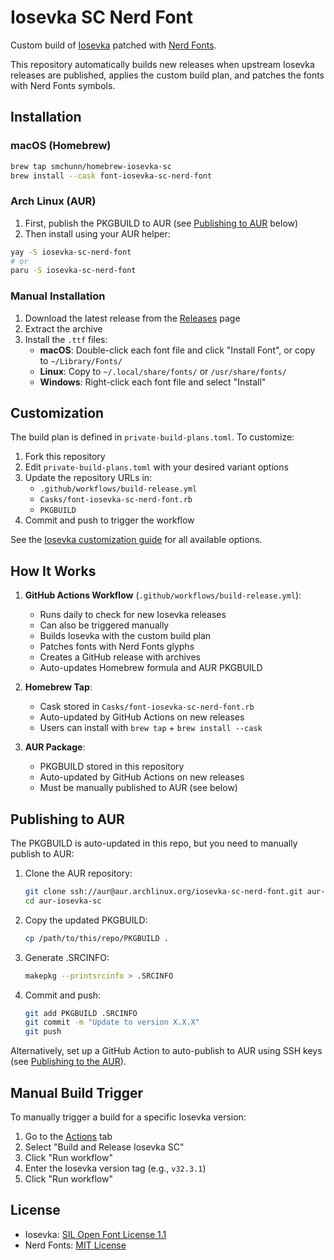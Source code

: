 # Iosevka SC Nerd Font

Custom build of [Iosevka](https://github.com/be5invis/Iosevka) patched with [Nerd Fonts](https://github.com/ryanoasis/nerd-fonts).

This repository automatically builds new releases when upstream Iosevka releases are published, applies the custom build plan, and patches the fonts with Nerd Fonts symbols.

## Installation

### macOS (Homebrew)

```bash
brew tap smchunn/homebrew-iosevka-sc
brew install --cask font-iosevka-sc-nerd-font
```

### Arch Linux (AUR)

1. First, publish the PKGBUILD to AUR (see [Publishing to AUR](#publishing-to-aur) below)
2. Then install using your AUR helper:

```bash
yay -S iosevka-sc-nerd-font
# or
paru -S iosevka-sc-nerd-font
```

### Manual Installation

1. Download the latest release from the [Releases](https://github.com/smchunn/homebrew-iosevka-sc/releases) page
2. Extract the archive
3. Install the `.ttf` files:
   - **macOS**: Double-click each font file and click "Install Font", or copy to `~/Library/Fonts/`
   - **Linux**: Copy to `~/.local/share/fonts/` or `/usr/share/fonts/`
   - **Windows**: Right-click each font file and select "Install"

## Customization

The build plan is defined in `private-build-plans.toml`. To customize:

1. Fork this repository
2. Edit `private-build-plans.toml` with your desired variant options
3. Update the repository URLs in:
   - `.github/workflows/build-release.yml`
   - `Casks/font-iosevka-sc-nerd-font.rb`
   - `PKGBUILD`
4. Commit and push to trigger the workflow

See the [Iosevka customization guide](https://github.com/be5invis/Iosevka/blob/main/doc/custom-build.md) for all available options.

## How It Works

1. **GitHub Actions Workflow** (`.github/workflows/build-release.yml`):
   - Runs daily to check for new Iosevka releases
   - Can also be triggered manually
   - Builds Iosevka with the custom build plan
   - Patches fonts with Nerd Fonts glyphs
   - Creates a GitHub release with archives
   - Auto-updates Homebrew formula and AUR PKGBUILD

2. **Homebrew Tap**:
   - Cask stored in `Casks/font-iosevka-sc-nerd-font.rb`
   - Auto-updated by GitHub Actions on new releases
   - Users can install with `brew tap` + `brew install --cask`

3. **AUR Package**:
   - PKGBUILD stored in this repository
   - Auto-updated by GitHub Actions on new releases
   - Must be manually published to AUR (see below)

## Publishing to AUR

The PKGBUILD is auto-updated in this repo, but you need to manually publish to AUR:

1. Clone the AUR repository:
   ```bash
   git clone ssh://aur@aur.archlinux.org/iosevka-sc-nerd-font.git aur-iosevka-sc
   cd aur-iosevka-sc
   ```

2. Copy the updated PKGBUILD:
   ```bash
   cp /path/to/this/repo/PKGBUILD .
   ```

3. Generate .SRCINFO:
   ```bash
   makepkg --printsrcinfo > .SRCINFO
   ```

4. Commit and push:
   ```bash
   git add PKGBUILD .SRCINFO
   git commit -m "Update to version X.X.X"
   git push
   ```

Alternatively, set up a GitHub Action to auto-publish to AUR using SSH keys (see [Publishing to the AUR](https://wiki.archlinux.org/title/AUR_submission_guidelines)).

## Manual Build Trigger

To manually trigger a build for a specific Iosevka version:

1. Go to the [Actions](../../actions) tab
2. Select "Build and Release Iosevka SC"
3. Click "Run workflow"
4. Enter the Iosevka version tag (e.g., `v32.3.1`)
5. Click "Run workflow"

## License

- Iosevka: [SIL Open Font License 1.1](https://github.com/be5invis/Iosevka/blob/main/LICENSE.md)
- Nerd Fonts: [MIT License](https://github.com/ryanoasis/nerd-fonts/blob/master/LICENSE)
